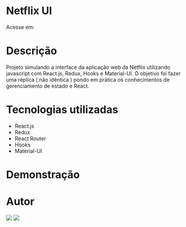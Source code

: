 # Netflix UI

Acesse em: 

# Descrição

Projeto simulando a interface da aplicação web da Netflix utilizando javascript com React.js, Redux, Hooks e Material-UI.
O objetivo foi fazer uma réplica ( não idêntica ) pondo em prática os conhecimentos de gerenciamento de estado e React.

# Tecnologias utilizadas
- React.js
- Redux
- React Router
- Hooks
- Material-UI

# Demonstração

# Autor

  <a href = "mailto:leaob7@gmail.com"><img src="https://img.shields.io/badge/-Gmail-%23333?style=for-the-badge&logo=gmail&logoColor=white" target="_blank"></a>
  <a href="https://www.linkedin.com/in/guilherme-le%C3%A3o-dev/" target="_blank"><img src="https://img.shields.io/badge/-LinkedIn-%230077B5?style=for-the-badge&logo=linkedin&logoColor=white" target="_blank"></a>

